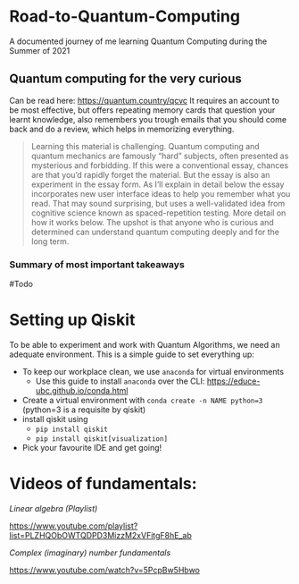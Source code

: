 # Road-to-Quantum-Computing
A documented journey of me learning Quantum Computing during the Summer of 2021

## Quantum computing for the very curious

Can be read here: https://quantum.country/qcvc
It requires an account to be most effective, but offers repeating memory cards that question your learnt knowledge, also remembers you trough emails that you should come back and do a review, which helps in memorizing everything.

> Learning this material is challenging. Quantum computing and quantum mechanics are famously “hard” subjects, often presented as mysterious and forbidding. If this were a conventional essay, chances are that you’d rapidly forget the material. But the essay is also an experiment in the essay form. As I’ll explain in detail below the essay incorporates new user interface ideas to help you remember what you read. That may sound surprising, but uses a well-validated idea from cognitive science known as spaced-repetition testing. More detail on how it works below. The upshot is that anyone who is curious and determined can understand quantum computing deeply and for the long term.

### Summary of most important takeaways


#Todo

# Setting up Qiskit

To be able to experiment and work with Quantum Algorithms, we need an adequate environment. This is a simple guide to set everything up:

- To keep our workplace clean, we use `anaconda` for virtual environments
    - Use this guide to install `anaconda` over the CLI:
    https://educe-ubc.github.io/conda.html
- Create a virtual environment with `conda create -n NAME python=3` (python=3 is a requisite by qiskit)
- install qiskit using
    - `pip install qiskit`
    - `pip install qiskit[visualization]`
- Pick your favourite IDE and get going!

# Videos of fundamentals:

_Linear algebra (Playlist)_ 

https://www.youtube.com/playlist?list=PLZHQObOWTQDPD3MizzM2xVFitgF8hE_ab


_Complex (imaginary) number fundamentals_ 

https://www.youtube.com/watch?v=5PcpBw5Hbwo



